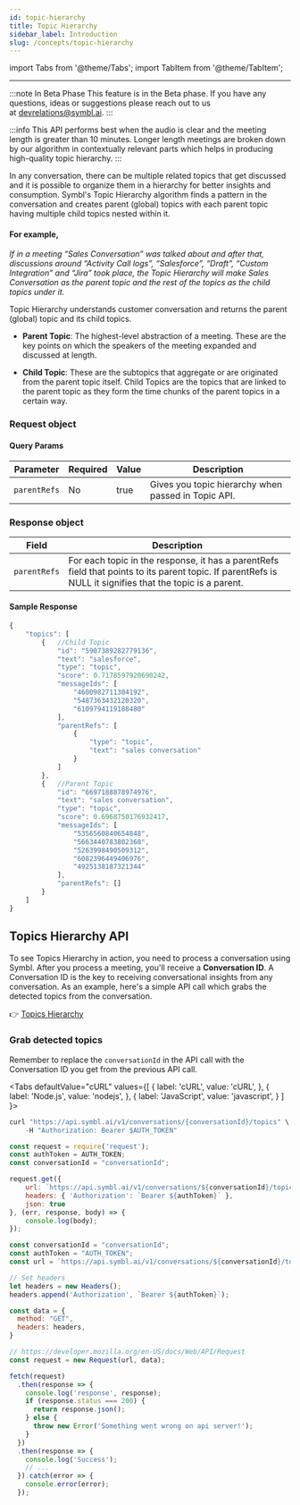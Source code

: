 ```yaml
---
id: topic-hierarchy
title: Topic Hierarchy
sidebar_label: Introduction
slug: /concepts/topic-hierarchy
---
```


import Tabs from '@theme/Tabs';
import TabItem from '@theme/TabItem';

---

:::note In Beta Phase
This feature is in the Beta phase. If you have any questions, ideas or suggestions please reach out to us at devrelations@symbl.ai.
:::

:::info
This API performs best when the audio is clear and the meeting length is greater than 10 minutes.
Longer length meetings are broken down by our algorithm in contextually relevant parts which helps in producing
high-quality topic hierarchy.
:::

In any conversation, there can be multiple related topics that get discussed and it is possible to organize them in a hierarchy for better insights and consumption. Symbl's Topic Hierarchy algorithm finds a pattern in the conversation and creates parent (global) topics with each parent topic having multiple child topics nested within it. 

#### For example,

*If in a meeting “Sales Conversation” was talked about and after that, discussions around “Activity Call logs”, “Salesforce”, “Draft”, “Custom Integration” and “Jira” took place, the Topic Hierarchy will make Sales Conversation as the parent topic and the rest of the topics as the child topics under it.*

Topic Hierarchy understands customer conversation and returns the parent (global) topic and its child topics.

* <strong>Parent Topic</strong>: The highest-level abstraction of a meeting. These are the key points on which the speakers of the meeting expanded and discussed at length.

* <strong>Child Topic</strong>: These are the subtopics that aggregate or are originated from the parent topic itself. Child Topics are the topics that are linked to the parent topic as they form the time chunks of the parent topics in a certain way.


### Request object

#### Query Params
Parameter | Required | Value |Description|
--------- | --------- | ------- | -------
```parentRefs```| No | true | Gives you topic hierarchy when passed in Topic API.

### Response object

|       Field      | Description                                                        |
|------------------|--------------------------------------------------------------------|
| ``parentRefs``   | For each topic in the response, it has a parentRefs field that points to its parent topic. If parentRefs is NULL it signifies that the topic is a parent.                     |


#### Sample Response


```javascript
{
    "topics": [
        {   //Child Topic
            "id": "5907389282779136",
            "text": "salesforce",
            "type": "topic",
            "score": 0.7178597920690242,
            "messageIds": [
                "4600982711304192",
                "5487363432120320",
                "6109794119188480"
            ],
            "parentRefs": [
                {
                    "type": "topic",
                    "text": "sales conversation"
                }
            ]
        },
        {   //Parent Topic
            "id": "6697188878974976",
            "text": "sales conversation",
            "type": "topic",
            "score": 0.6968750176932417,
            "messageIds": [
                "5356560840654848",
                "5663440783802368",
                "5263998490509312",
                "6082396449406976",
                "4925138187321344"
            ],
            "parentRefs": []
        }
    ]
}
```



## Topics Hierarchy API

To see Topics Hierarchy in action, you need to process a conversation using Symbl. After you process a meeting, you'll receive a **Conversation ID**. A Conversation ID is the key to receiving conversational insights from any conversation. As an example, here's a simple API call which grabs the detected topics from the conversation.

👉 [Topics Hierarchy](/docs/conversation-api/get-topics)

### Grab detected topics

Remember to replace the `conversationId` in the API call with the Conversation ID you get from the previous API call.

<Tabs
  defaultValue="cURL"
  values={[
    { label: 'cURL', value: 'cURL', },
    { label: 'Node.js', value: 'nodejs', },
    { label: 'JavaScript', value: 'javascript', }
  ]
}>
<TabItem value="cURL">

```js
curl "https://api.symbl.ai/v1/conversations/{conversationId}/topics" \
    -H "Authorization: Bearer $AUTH_TOKEN"
```

</TabItem>

<TabItem value="nodejs">

```js
const request = require('request');
const authToken = AUTH_TOKEN;
const conversationId = "conversationId";

request.get({
    url: `https://api.symbl.ai/v1/conversations/${conversationId}/topics`,
    headers: { 'Authorization': `Bearer ${authToken}` },
    json: true
}, (err, response, body) => {
    console.log(body);
});
```

</TabItem>
<TabItem value="javascript">

```js
const conversationId = "conversationId";
const authToken = "AUTH_TOKEN";
const url = `https://api.symbl.ai/v1/conversations/${conversationId}/topics`;

// Set headers
let headers = new Headers();
headers.append('Authorization', `Bearer ${authToken}`);

const data = {
  method: "GET",
  headers: headers,
}

// https://developer.mozilla.org/en-US/docs/Web/API/Request
const request = new Request(url, data);

fetch(request)
  .then(response => {
    console.log('response', response);
    if (response.status === 200) {
      return response.json();
    } else {
      throw new Error('Something went wrong on api server!');
    }
  })
  .then(response => {
    console.log('Success');
    // ...
  }).catch(error => {
    console.error(error);
  });
```
</TabItem>
</Tabs>
